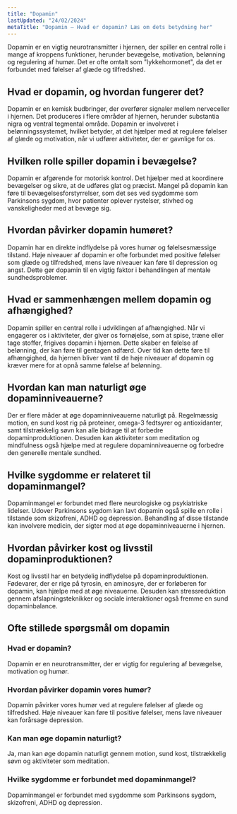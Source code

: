 ```yaml
---
title: "Dopamin"
lastUpdated: "24/02/2024"
metaTitle: "Dopamin – Hvad er dopamin? Læs om dets betydning her"
---
```


Dopamin er en vigtig neurotransmitter i hjernen, der spiller en central rolle i mange af kroppens funktioner, herunder bevægelse, motivation, belønning og regulering af humør. Det er ofte omtalt som "lykkehormonet", da det er forbundet med følelser af glæde og tilfredshed.

## Hvad er dopamin, og hvordan fungerer det?

Dopamin er en kemisk budbringer, der overfører signaler mellem nerveceller i hjernen. Det produceres i flere områder af hjernen, herunder substantia nigra og ventral tegmental område. Dopamin er involveret i belønningssystemet, hvilket betyder, at det hjælper med at regulere følelser af glæde og motivation, når vi udfører aktiviteter, der er gavnlige for os.

## Hvilken rolle spiller dopamin i bevægelse?

Dopamin er afgørende for motorisk kontrol. Det hjælper med at koordinere bevægelser og sikre, at de udføres glat og præcist. Mangel på dopamin kan føre til bevægelsesforstyrrelser, som det ses ved sygdomme som Parkinsons sygdom, hvor patienter oplever rystelser, stivhed og vanskeligheder med at bevæge sig.

## Hvordan påvirker dopamin humøret?

Dopamin har en direkte indflydelse på vores humør og følelsesmæssige tilstand. Høje niveauer af dopamin er ofte forbundet med positive følelser som glæde og tilfredshed, mens lave niveauer kan føre til depression og angst. Dette gør dopamin til en vigtig faktor i behandlingen af mentale sundhedsproblemer.

## Hvad er sammenhængen mellem dopamin og afhængighed?

Dopamin spiller en central rolle i udviklingen af afhængighed. Når vi engagerer os i aktiviteter, der giver os fornøjelse, som at spise, træne eller tage stoffer, frigives dopamin i hjernen. Dette skaber en følelse af belønning, der kan føre til gentagen adfærd. Over tid kan dette føre til afhængighed, da hjernen bliver vant til de høje niveauer af dopamin og kræver mere for at opnå samme følelse af belønning.

## Hvordan kan man naturligt øge dopaminniveauerne?

Der er flere måder at øge dopaminniveauerne naturligt på. Regelmæssig motion, en sund kost rig på proteiner, omega-3 fedtsyrer og antioxidanter, samt tilstrækkelig søvn kan alle bidrage til at forbedre dopaminproduktionen. Desuden kan aktiviteter som meditation og mindfulness også hjælpe med at regulere dopaminniveauerne og forbedre den generelle mentale sundhed.

## Hvilke sygdomme er relateret til dopaminmangel?

Dopaminmangel er forbundet med flere neurologiske og psykiatriske lidelser. Udover Parkinsons sygdom kan lavt dopamin også spille en rolle i tilstande som skizofreni, ADHD og depression. Behandling af disse tilstande kan involvere medicin, der sigter mod at øge dopaminniveauerne i hjernen.

## Hvordan påvirker kost og livsstil dopaminproduktionen?

Kost og livsstil har en betydelig indflydelse på dopaminproduktionen. Fødevarer, der er rige på tyrosin, en aminosyre, der er forløberen for dopamin, kan hjælpe med at øge niveauerne. Desuden kan stressreduktion gennem afslapningsteknikker og sociale interaktioner også fremme en sund dopaminbalance.

## Ofte stillede spørgsmål om dopamin

### Hvad er dopamin?

Dopamin er en neurotransmitter, der er vigtig for regulering af bevægelse, motivation og humør.

### Hvordan påvirker dopamin vores humør?

Dopamin påvirker vores humør ved at regulere følelser af glæde og tilfredshed. Høje niveauer kan føre til positive følelser, mens lave niveauer kan forårsage depression.

### Kan man øge dopamin naturligt?

Ja, man kan øge dopamin naturligt gennem motion, sund kost, tilstrækkelig søvn og aktiviteter som meditation.

### Hvilke sygdomme er forbundet med dopaminmangel?

Dopaminmangel er forbundet med sygdomme som Parkinsons sygdom, skizofreni, ADHD og depression.